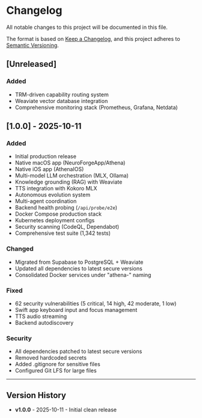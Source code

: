 # Changelog

All notable changes to this project will be documented in this file.

The format is based on [Keep a Changelog](https://keepachangelog.com/en/1.0.0/),
and this project adheres to [Semantic Versioning](https://semver.org/spec/v2.0.0.html).

## [Unreleased]

### Added
- TRM-driven capability routing system
- Weaviate vector database integration
- Comprehensive monitoring stack (Prometheus, Grafana, Netdata)

## [1.0.0] - 2025-10-11

### Added
- Initial production release
- Native macOS app (NeuroForgeApp/Athena)
- Native iOS app (AthenaIOS)
- Multi-model LLM orchestration (MLX, Ollama)
- Knowledge grounding (RAG) with Weaviate
- TTS integration with Kokoro MLX
- Autonomous evolution system
- Multi-agent coordination
- Backend health probing (`/api/probe/e2e`)
- Docker Compose production stack
- Kubernetes deployment configs
- Security scanning (CodeQL, Dependabot)
- Comprehensive test suite (1,342 tests)

### Changed
- Migrated from Supabase to PostgreSQL + Weaviate
- Updated all dependencies to latest secure versions
- Consolidated Docker services under "athena-" naming

### Fixed
- 62 security vulnerabilities (5 critical, 14 high, 42 moderate, 1 low)
- Swift app keyboard input and focus management
- TTS audio streaming
- Backend autodiscovery

### Security
- All dependencies patched to latest secure versions
- Removed hardcoded secrets
- Added .gitignore for sensitive files
- Configured Git LFS for large files

---

## Version History

- **v1.0.0** - 2025-10-11 - Initial clean release
